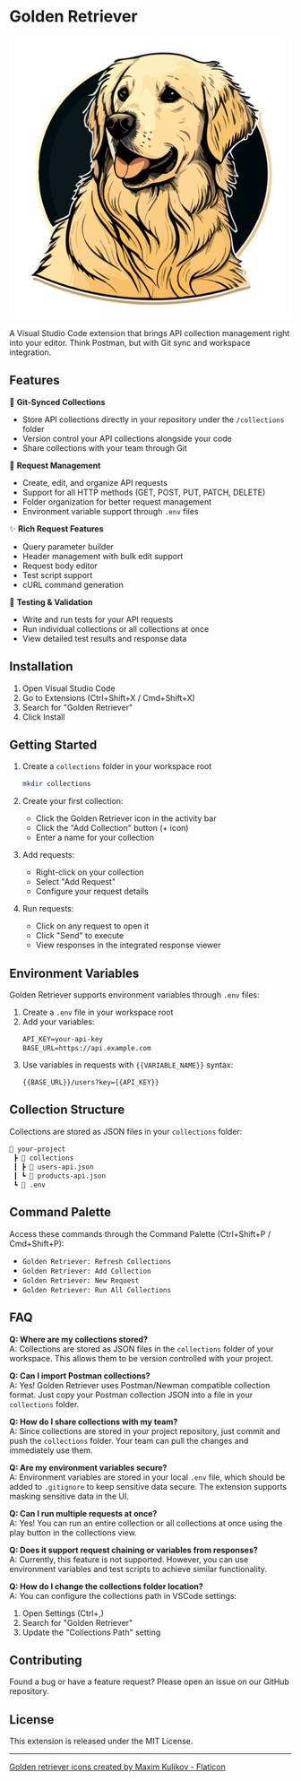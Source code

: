 # Golden Retriever

<!-- add it later, when icon is vsible -->

![Golden Retriever](resources/icon.png)

A Visual Studio Code extension that brings API collection management right into your editor. Think Postman, but with Git sync and workspace integration.

## Features

🔄 **Git-Synced Collections**

- Store API collections directly in your repository under the `/collections` folder
- Version control your API collections alongside your code
- Share collections with your team through Git

🚀 **Request Management**

- Create, edit, and organize API requests
- Support for all HTTP methods (GET, POST, PUT, PATCH, DELETE)
- Folder organization for better request management
- Environment variable support through `.env` files

✨ **Rich Request Features**

- Query parameter builder
- Header management with bulk edit support
- Request body editor
- Test script support
- cURL command generation

🧪 **Testing & Validation**

- Write and run tests for your API requests
- Run individual collections or all collections at once
- View detailed test results and response data

## Installation

1. Open Visual Studio Code
2. Go to Extensions (Ctrl+Shift+X / Cmd+Shift+X)
3. Search for "Golden Retriever"
4. Click Install

## Getting Started

1. Create a `collections` folder in your workspace root

   ```bash
   mkdir collections
   ```

2. Create your first collection:

   - Click the Golden Retriever icon in the activity bar
   - Click the "Add Collection" button (+ icon)
   - Enter a name for your collection

3. Add requests:

   - Right-click on your collection
   - Select "Add Request"
   - Configure your request details

4. Run requests:
   - Click on any request to open it
   - Click "Send" to execute
   - View responses in the integrated response viewer

## Environment Variables

Golden Retriever supports environment variables through `.env` files:

1. Create a `.env` file in your workspace root
2. Add your variables:
   ```
   API_KEY=your-api-key
   BASE_URL=https://api.example.com
   ```
3. Use variables in requests with `{{VARIABLE_NAME}}` syntax:
   ```
   {{BASE_URL}}/users?key={{API_KEY}}
   ```

## Collection Structure

Collections are stored as JSON files in your `collections` folder:

```
📁 your-project
 ┣ 📁 collections
 ┃ ┣ 📄 users-api.json
 ┃ ┗ 📄 products-api.json
 ┗ 📄 .env
```

## Command Palette

Access these commands through the Command Palette (Ctrl+Shift+P / Cmd+Shift+P):

- `Golden Retriever: Refresh Collections`
- `Golden Retriever: Add Collection`
- `Golden Retriever: New Request`
- `Golden Retriever: Run All Collections`

## FAQ

**Q: Where are my collections stored?**  
A: Collections are stored as JSON files in the `collections` folder of your workspace. This allows them to be version controlled with your project.

**Q: Can I import Postman collections?**  
A: Yes! Golden Retriever uses Postman/Newman compatible collection format. Just copy your Postman collection JSON into a file in your `collections` folder.

**Q: How do I share collections with my team?**  
A: Since collections are stored in your project repository, just commit and push the `collections` folder. Your team can pull the changes and immediately use them.

**Q: Are my environment variables secure?**  
A: Environment variables are stored in your local `.env` file, which should be added to `.gitignore` to keep sensitive data secure. The extension supports masking sensitive data in the UI.

**Q: Can I run multiple requests at once?**  
A: Yes! You can run an entire collection or all collections at once using the play button in the collections view.

**Q: Does it support request chaining or variables from responses?**  
A: Currently, this feature is not supported. However, you can use environment variables and test scripts to achieve similar functionality.

**Q: How do I change the collections folder location?**  
A: You can configure the collections path in VSCode settings:

1. Open Settings (Ctrl+,)
2. Search for "Golden Retriever"
3. Update the "Collections Path" setting

## Contributing

Found a bug or have a feature request? Please open an issue on our GitHub repository.

## License

This extension is released under the MIT License.

---

<a href="https://www.flaticon.com/free-icons/golden-retriever" title="golden retriever icons">Golden retriever icons created by Maxim Kulikov - Flaticon</a>
